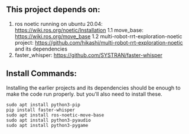 ## This project depends on:
1.    ros noetic running on ubuntu 20.04: https://wiki.ros.org/noetic/Installation
1.1 move_base: https://wiki.ros.org/move_base
1.2 multi-robot-rrt-exploration-noetic project: https://github.com/hikashi/multi-robot-rrt-exploration-noetic and its dependencies
2. faster_whisper: https://github.com/SYSTRAN/faster-whisper

## Install Commands:
Installing the earlier projects and its dependencies should be enough to make the code run properly. but you'll also need to install these.

    sudo apt install python3-pip
    pip install faster-whisper
    sudo apt install ros-noetic-move-base
    sudo apt install python3-pyaudio
    sudo apt install python3-pygame
